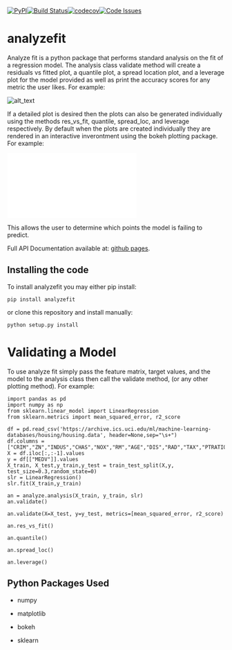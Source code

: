 [![PyPI](https://img.shields.io/pypi/v/analyzefit.svg)](https://pypi.python.org/pypi/analyzefit/)[![Build Status](https://travis-ci.org/wsmorgan/analyzefit.svg?branch=master)](https://travis-ci.org/wsmorgan/analyzefit)[![codecov](https://codecov.io/gh/wsmorgan/analyzefit/branch/master/graph/badge.svg)](https://codecov.io/gh/wsmorgan/analyzefit)[![Code Issues](https://www.quantifiedcode.com/api/v1/project/808ff747ef704059808cfe9739155a0a/badge.svg)](https://www.quantifiedcode.com/app/project/808ff747ef704059808cfe9739155a0a)

# analyzefit

Analyze fit is a python package that performs standard analysis on the
fit of a regression model. The analysis class validate method will
create a residuals vs fitted plot, a quantile plot, a spread location
plot, and a leverage plot for the model provided as well as print the
accuracy scores for any metric the user likes. For example:

![alt_text](../master/support/images/validation.png)

If a detailed plot is desired then the plots can also be generated
individually using the methods res_vs_fit, quantile, spread_loc, and
leverage respectively. By default when the plots are created
individually they are rendered in an interactive inverontment using
the bokeh plotting package. For example:

![alt text](../master/support/images/interactive.pdf)

This allows the user to determine which points the model is failing to
predict.

Full API Documentation available at: [github pages](https://wsmorgan.github.io/analysefit/).

## Installing the code

To install analyzefit you may either pip install:

```
pip install analyzefit
```

or clone this repository and install manually:

```
python setup.py install
```

# Validating a Model

To use analyze fit simply pass the feature matrix, target values, and
the model to the analysis class then call the validate method, (or any
other plotting method). For example:

```
import pandas as pd
import numpy as np
from sklearn.linear_model import LinearRegression
from sklearn.metrics import mean_squared_error, r2_score

df = pd.read_csv('https://archive.ics.uci.edu/ml/machine-learning-databases/housing/housing.data', header=None,sep="\s+")
df.columns = ["CRIM","ZN","INDUS","CHAS","NOX","RM","AGE","DIS","RAD","TAX","PTRATIO","B","LSTAT","MEDV"]
X = df.iloc[:,:-1].values
y = df[["MEDV"]].values
X_train, X_test,y_train,y_test = train_test_split(X,y, test_size=0.3,random_state=0)
slr = LinearRegression()
slr.fit(X_train,y_train)

an = analyze.analysis(X_train, y_train, slr)
an.validate()

an.validate(X=X_test, y=y_test, metrics=[mean_squared_error, r2_score)

an.res_vs_fit()

an.quantile()

an.spread_loc()

an.leverage()
```

## Python Packages Used

- numpy

- matplotlib

- bokeh

- sklearn
